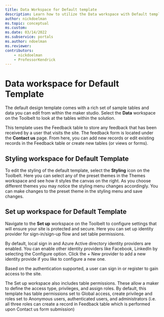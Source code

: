 ```yaml
---
title: Data Workspace for Default template
description: Learn how to utilize the Data workspace with Default template.
author: nickdoelman
ms.topic: conceptual
ms.custom: 
ms.date: 03/14/2022
ms.subservice: portals
ms.author: ndoelman 
ms.reviewer: 
contributors:
    - nickdoelman
    - ProfessorKendrick
---
```


# Data workspace for Default Template

The default design template comes with a rich set of sample tables and data you can edit from within the maker studio. Select the **Data** workspace on the Toolbelt to look at the tables within the solution.

This template uses the Feedback table to store any feedback that has been received by a user that visits the site. The feedback form is located under the **Contact us** page. From here, you can add new records or edit existing records in the Feedback table or create new tables (or views or forms).

## Styling workspace for Default Template

To edit the styling of the default template, select the **Styling** icon on the Toolbelt. Here you can select any of the preset themes in the Themes workspace and see how it styles the canvas on the right. As you choose different themes you may notice the styling menu changes accordingly. You can make changes to the preset theme in the styling menu and save changes.

## Set up workspace for Default Template

Navigate to the **Set up** workspace on the Toolbelt to configure settings that will ensure your site is protected and secure. Here you can set up identity provider for sign-in/sign-up flow and set table permissions.

By default, local sign in and Azure Active directory identity providers are enabled. You can enable other identity providers like Facebook, LinkedIn by selecting the Configure option. Click the + New provider to add a new identity provide if you like to configure a new one.

Based on the authentication supported, a user can sign in or register to gain access to the site.

The Set up workspace also includes table permissions. These allow a maker to define the access type, privileges, and assign roles. By default, this template has table permissions set to Global access, create privilege and roles set to Anonymous users, authenticated users, and administrators (i.e. all three roles can create a record in Feedback table which is performed upon Contact us form submission)

